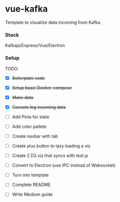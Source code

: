 # vue-kafka
Template to visualize data incoming from Kafka.   
### Stack
Kafkajs/Express/Vue/Electron

### Setup

TODO:
 - [x] ~~Boilerplate code~~
 - [x] ~~Setup basic Docker-compose~~
 - [x] ~~Make data~~
 - [x] ~~Console log incoming data~~
 - [ ] Add Pinia for state
 - [ ] Add color pallete
 - [ ] Create navbar with tab
 - [ ] Create plus button to lazy loading a viz
 - [ ] Create 2 D3 viz that syncs with test.js
 - [ ] Convert to Electron (use IPC instead of Websocket)
 - [ ] Turn into template
 - [ ] Complete README
 - [ ] Write Medium guide

